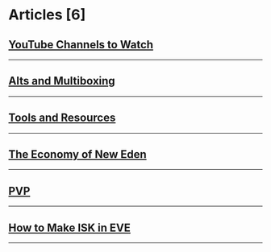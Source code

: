 # Articles [6]

## [YouTube Channels to Watch](/articles/youtube.md)

---------

## [Alts and Multiboxing](/articles/alts_and_multiboxing.md)

---------

## [Tools and Resources](/articles/tools.md)

---------

## [The Economy of New Eden](/articles/economy_of_new_eden.md)

---------

## [PVP](/articles/pvp_101.md)

---------

## [How to Make ISK in EVE](/articles/isk_making_101.md)

---------

